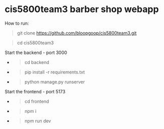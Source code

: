 # cis5800team3 barber shop webapp

How to run:

> git clone https://github.com/bloopgoop/cis5800team3.git

> cd cis5800team3

Start the backend - port 3000
- > cd backend
- > pip install -r requirements.txt
- > python manage.py runserver

Start the frontend - port 5173
- > cd frontend
- > npm i
- > npm run dev